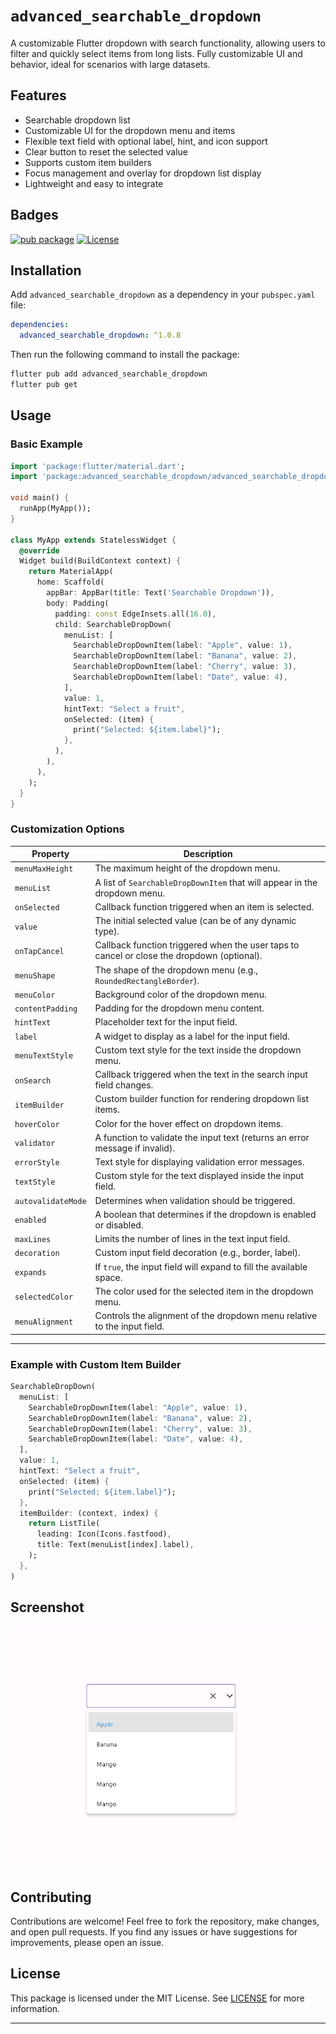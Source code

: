
# `advanced_searchable_dropdown`

A customizable Flutter dropdown with search functionality, allowing users to filter and quickly select items from long lists. Fully customizable UI and behavior, ideal for scenarios with large datasets.

## Features

- Searchable dropdown list
- Customizable UI for the dropdown menu and items
- Flexible text field with optional label, hint, and icon support
- Clear button to reset the selected value
- Supports custom item builders
- Focus management and overlay for dropdown list display
- Lightweight and easy to integrate

## Badges

[![pub package](https://img.shields.io/pub/v/advanced_searchable_dropdown.svg)](https://pub.dev/packages/advanced_searchable_dropdown)
[![License](https://img.shields.io/badge/License-MIT-blue.svg)](https://opensource.org/licenses/MIT)

## Installation

Add `advanced_searchable_dropdown` as a dependency in your `pubspec.yaml` file:

```yaml
dependencies:
  advanced_searchable_dropdown: ^1.0.8
```

Then run the following command to install the package:

```bash
flutter pub add advanced_searchable_dropdown
flutter pub get
```

## Usage

### Basic Example

```dart
import 'package:flutter/material.dart';
import 'package:advanced_searchable_dropdown/advanced_searchable_dropdown.dart';

void main() {
  runApp(MyApp());
}

class MyApp extends StatelessWidget {
  @override
  Widget build(BuildContext context) {
    return MaterialApp(
      home: Scaffold(
        appBar: AppBar(title: Text('Searchable Dropdown')),
        body: Padding(
          padding: const EdgeInsets.all(16.0),
          child: SearchableDropDown(
            menuList: [
              SearchableDropDownItem(label: "Apple", value: 1),
              SearchableDropDownItem(label: "Banana", value: 2),
              SearchableDropDownItem(label: "Cherry", value: 3),
              SearchableDropDownItem(label: "Date", value: 4),
            ],
            value: 1,
            hintText: "Select a fruit",
            onSelected: (item) {
              print("Selected: ${item.label}");
            },
          ),
        ),
      ),
    );
  }
}
```

### Customization Options

| Property                 | Description                                                  |
|-----------------|-----------------------------------------------------------------------
| `menuMaxHeight`          | The maximum height of the dropdown menu.                                                              |
| `menuList`               | A list of `SearchableDropDownItem` that will appear in the dropdown menu.                             |
| `onSelected`             | Callback function triggered when an item is selected.                                                |
| `value`                  | The initial selected value (can be of any dynamic type).                                              |
| `onTapCancel`            | Callback function triggered when the user taps to cancel or close the dropdown (optional).            |
| `menuShape`              | The shape of the dropdown menu (e.g., `RoundedRectangleBorder`).                                      |
| `menuColor`              | Background color of the dropdown menu.                                                               |
| `contentPadding`         | Padding for the dropdown menu content.                                                               |
| `hintText`               | Placeholder text for the input field.                                                                |
| `label`                  | A widget to display as a label for the input field.                                                  |
| `menuTextStyle`          | Custom text style for the text inside the dropdown menu.                                              |
| `onSearch`               | Callback triggered when the text in the search input field changes.                                  |
| `itemBuilder`            | Custom builder function for rendering dropdown list items.                                           |
| `hoverColor`             | Color for the hover effect on dropdown items.                                                        |
| `validator`              | A function to validate the input text (returns an error message if invalid).                         |
| `errorStyle`             | Text style for displaying validation error messages.                                                |
| `textStyle`              | Custom style for the text displayed inside the input field.                                          |
| `autovalidateMode`       | Determines when validation should be triggered.                                                      |
| `enabled`                | A boolean that determines if the dropdown is enabled or disabled.                                    |
| `maxLines`               | Limits the number of lines in the text input field.                                                  |
| `decoration`             | Custom input field decoration (e.g., border, label).                                                 |
| `expands`                | If `true`, the input field will expand to fill the available space.                                  |
| `selectedColor`          | The color used for the selected item in the dropdown menu.                                           |
| `menuAlignment`          | Controls the alignment of the dropdown menu relative to the input field.                             |

---

### Example with Custom Item Builder

```dart
SearchableDropDown(
  menuList: [
    SearchableDropDownItem(label: "Apple", value: 1),
    SearchableDropDownItem(label: "Banana", value: 2),
    SearchableDropDownItem(label: "Cherry", value: 3),
    SearchableDropDownItem(label: "Date", value: 4),
  ],
  value: 1,
  hintText: "Select a fruit",
  onSelected: (item) {
    print("Selected: ${item.label}");
  },
  itemBuilder: (context, index) {
    return ListTile(
      leading: Icon(Icons.fastfood),
      title: Text(menuList[index].label),
    );
  },
)
```

## Screenshot

![Dropdown Example](assets/dropdown.png)
## Contributing

Contributions are welcome! Feel free to fork the repository, make changes, and open pull requests. If you find any issues or have suggestions for improvements, please open an issue.

## License

This package is licensed under the MIT License. See [LICENSE](LICENSE) for more information.

---
